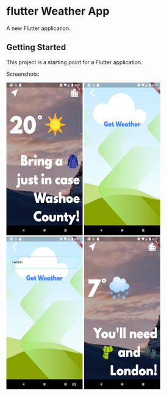 # flutter Weather App

A new Flutter application.

## Getting Started

This project is a starting point for a Flutter application.

Screenshots:


<img src="screen1.png" width="200" height="400"/>
<img src="screen2.png" width="200" height="400"/>
<img src="screen3.png" width="200" height="400"/>
<img src="screen4.png" width="200" height="400"/>

